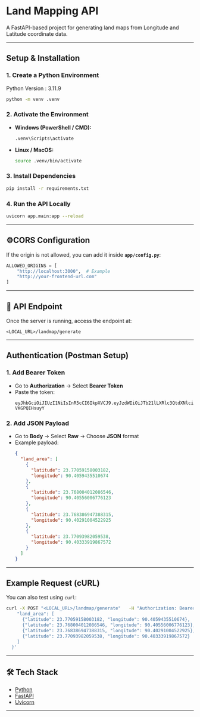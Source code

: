 # Land Mapping API

A FastAPI-based project for generating land maps from Longitude and Latitude coordinate data.

---

## Setup & Installation

### 1. Create a Python Environment
Python Version : 3.11.9
```bash
python -m venv .venv
```

### 2. Activate the Environment
- **Windows (PowerShell / CMD):**
  ```bash
  .venv\Scripts\activate
  ```
- **Linux / MacOS:**
  ```bash
  source .venv/bin/activate
  ```

### 3. Install Dependencies
```bash
pip install -r requirements.txt
```

### 4. Run the API Locally
```bash
uvicorn app.main:app --reload
```

---

## ⚙CORS Configuration
If the origin is not allowed, you can add it inside **`app/config.py`**:  

```python
ALLOWED_ORIGINS = [
    "http://localhost:3000",  # Example
    "http://your-frontend-url.com"
]
```

---

## 📡 API Endpoint

Once the server is running, access the endpoint at:

```
<LOCAL_URL>/landmap/generate
```

---

## Authentication (Postman Setup)

### 1. Add Bearer Token
- Go to **Authorization** → Select **Bearer Token**  
- Paste the token:
  ```
  eyJhbGciOiJIUzI1NiIsInR5cCI6IkpXVCJ9.eyJzdWIiOiJTb21lLXRlc3QtdXNlci0xMjM0NSIsInJvbGUiOiJBZG1pbl9UZXN0IiwiZXhwIjo4ODE1ODAyMjI4N30.EKD2bGCZ4KzaVrxjtf2wWE9XYIzbS_V-VKGPQIHsuyY
  ```

### 2. Add JSON Payload
- Go to **Body** → Select **Raw** → Choose **JSON** format  
- Example payload:
  ```json
  {
    "land_area": [
      {
        "latitude": 23.77059158003182,
        "longitude": 90.4059435510674
      },
      {
        "latitude": 23.768004012086546,
        "longitude": 90.40556006776123
      },
      {
        "latitude": 23.768386947388315,
        "longitude": 90.40291004522925
      },
      {
        "latitude": 23.77093982059538,
        "longitude": 90.40333919867572
      }
    ]
  }
  ```

---

## Example Request (cURL)
You can also test using `curl`:
```bash
curl -X POST "<LOCAL_URL>/landmap/generate"   -H "Authorization: Bearer <TOKEN>"   -H "Content-Type: application/json"   -d '{
    "land_area": [
      {"latitude": 23.77059158003182, "longitude": 90.4059435510674},
      {"latitude": 23.768004012086546, "longitude": 90.40556006776123},
      {"latitude": 23.768386947388315, "longitude": 90.40291004522925},
      {"latitude": 23.77093982059538, "longitude": 90.40333919867572}
    ]
  }'
```

---

## 🛠 Tech Stack
- [Python](https://www.python.org/)  
- [FastAPI](https://fastapi.tiangolo.com/)  
- [Uvicorn](https://www.uvicorn.org/)  

---
